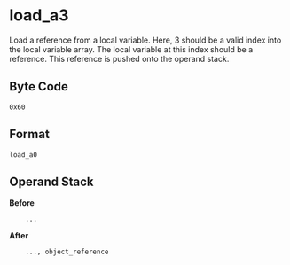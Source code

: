 # load_a3

Load a reference from a local variable. Here, 3 should be a valid index
into the local variable array. The local variable at this index should
be a reference. This reference is pushed onto the operand stack.

## Byte Code
```
0x60
```

## Format
```
load_a0
```

## Operand Stack
**Before**  
```
    ...
```
**After**  
```
    ..., object_reference
```